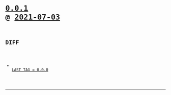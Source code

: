 <code>

# [0.0.1](https://github.com/cogsmith/vscode-makerjs/compare/0.0.1...main) @ [2021-07-03](https://github.com/cogsmith/vscode-makerjs/releases/tag/0.0.1) 

## DIFF
- [ LAST TAG = 0.0.0](https://github.com/cogsmith/vscode-makerjs/compare/0.0.0...0.0.1)

</code>

---

